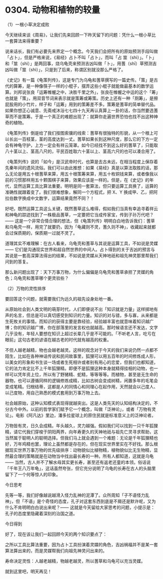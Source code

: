 # 0304. 动物和植物的较量

（1）一根小草决定成败

今天继续来谈《周易》，让我们先来回顾一下昨天留下的问题：凭什么一根小草比一套算法来得重要？

说来话长，我们有必要先来界定一个概念。今天我们会把所有的原始预测手段叫做「占卜」，但是严格来说，《易经》占卜不叫「占卜」，而叫「占 筮（shì）」。「卜」和「筮（shì）」是两回事，烧乌龟壳来预测吉凶叫做「卜」，用蓍（shī）草预测吉凶叫做「筮（shì）」，只是到了后来，称谓区别就没那么严格了。

《史记》有一篇《龟策列传》，这是专门为乌龟和蓍草撰写的一篇史传。「策」是古代的算筹，是一种像筷子一样的小棍子，摆弄这些小棍子就能做最基本的数学运算。刘邦说张良「运筹帷幄之中，决胜千里之外」，张良在帷幄之中运的这个「筹」也就是「策」，用双音节词来表示就是策筹或筹策。历史上还有一种「厕筹」，是擦屁股用的小竹片，样子和「运筹」用到的策筹差不多。策筹是蓍草的简单替代品。如果你想正心诚意、先斋戒沐浴七七四十九天再认真算上一卦的话，你当然要选蓍草而不是策筹。于是一个真正的难题出现了：就算你走遍世界恐怕也找不出这种神奇的植物。

《龟策列传》倒是给了我们按图索骥的线索：蓍草有很独特的形貌，从一个根上可以长出一百枝茎，茎的高度达到一丈。蓍草如果长到这种尺度，那么它的下方一定会有神龟守护，上方一定会有祥云笼罩。如今已经找不到这么好的蓍草了，只能取八十茎以上、茎高八尺的，平民百姓取六十茎以上、茎高六尺的也可以凑合用了。

《龟策列传》说的「如今」是汉武帝时代，也算是去古未远，在相当程度上保存着先秦年间的遗风流俗。我们可以由此推想：如果《易经》真是以算法取胜的话，那么无论是用五十根蓍草来算，用五十根策筹来算，用五十枚铜钱来算，或者像我以前的习惯那样用五十颗围棋子来算，效果应该是一样的。但是，在《史记》的年代，显然运算工具比算法重要。明明是同一套算法，但只要运算工具换了，运算的准确性就跟着变了。我们很难想象，解同一个方程式，把 X、Y 换成甲、乙，把阿拉伯数字换成中文数字，运算结果竟然不同？！

好吧，既然运算工具这么关键，既然蓍草这么难得，假如我们当真有幸追寻着祥云和神龟的踪迹找到了一株极品蓍草，一定要把它当成传家宝，传到子孙万代吧？—— 这是一个非常合情合理的想法，但《龟策列传》明明白白地告诉我们：蓍草和乌龟壳一样，用完了就要扔，因为「龟藏则不灵，蓍久则不神」，收藏起来就都会过保质期的，保质期一过就不灵了。

道理其实不难理解：在古人看来，乌龟壳和蓍草与其说是运算工具，不如说是灵媒 —— 它们是沟通现实世界和超自然世界的中间人。占卜得到的关于吉凶的预言与其说是一套高深算法得出的结果，不如说是灵媒从天神地祇和祖先神灵那里帮我们问到的答复。

那么新问题出现了：天下万事万物，为什么偏偏是乌龟壳和蓍草承担了灵媒的角色；乌龟壳和蓍草哪个更灵验些？

（2）万物的灵性排序

要回答这个问题，就需要我们为远久的祖先设身处地一番。

从原始社会到人类文明的萌芽时代，人们即便说不出「知识就是力量」这样掷地有声的名言，但总是可以真切感受到知识的力量。知识的对与错，多与寡，从来都是生死攸关的事情。而知识的获得主要是靠经验，经验越丰富也就意味着知识越广博；你的知识越广博，你在部落里的发言权也就越高。那时候语言还不发达，文字几乎没有，年轻人要想在知识上超过长辈几乎是不可能的。「不听老人言，吃亏在眼前」这句古老的谚语在越古老的时代就有越高的权重。

不但人越老越精，物也会越老越灵。这样的观念对于今天的我们来说仍然一点都不陌生，比如在各种神话传说和民间故事里，狐狸可以用五百年的时间修炼成人形，以美女的形象和书生谈一场或者生死相许或者别有用心的恋爱，但我们也都知道，它的法力肯定比不上千年狐狸精。即便不是狐狸这种本身就精得挂相的动物，也一样可以凭年资上位，所以有了野猪精、蛇精，等等等等。而植物，甚至是无生命的器物，也可以遵循同样的逻辑修炼成精，比如古树会变成树精，闲置多年的毛笔会变成笔精。归根结蒂，这都是人的同情心和同理心在起作用，天然就会以己度人、以己度物，用自己熟悉的模式套用到万事万物上去。

社会越原始，这种认知模式表现得就越突出。这是人类先天的认知结构决定的，不分古今中外。以前的哲学家们赋予它一个概念，叫做「泛神论」，或者「万物有灵论」。电影《阿凡达》里边，潘多拉星球上的原住民就是标准意义上的泛神论者。

万物皆有灵，日久会成精。年头越久，灵力越强。假如我们可以找到一只千年狐狸精，请它代我们穿梭于阴阳两界，向年寿更久的天神地祇与祖先亡灵寻求帮助，这当然属于聪明人的聪明选择。但我们马上就会遇到一个难题：无论是千年狐狸精也好，万年鸡精也罢，理论上虽然都是存在的，但在现实世界里实在不好找。那么根据现实世界万事万物的优先级排序：动物貌似比植物精，植物貌似比无生物精，显然最合理的策略就是在动物当中找出最长寿的一种。所有人都知道，这就是乌龟 —— 当然，古人并不了解水母其实更长寿，甚至还有返老还童的本领。俗话说「千年王八万年龟」，这话虽然夸张，但它充分说明了乌龟的长寿在古人的头脑里留下了一个何等惊人的印象。

今日思考

先等一等，我们好像越说越滑入怪力乱神的泥潭了。众所周知「子不语怪力乱神」，但「不语」是个奇怪的态度，孔子对这套东西到底是不屑还是默许呢，又为什么不肯明明白白说出来呢？—— 这就是今天留给大家思考的问题，小提示是：孔子的态度里隐藏着深刻的治国之道。

今日得到

好了，现在该让我们一起回顾今天的两个知识要点了：

之所以工具比算法重要，因为占卜工具扮演着灵媒的角色，吉凶祸福并不是某一套算法算出来的，而是灵媒帮我们向祖先神灵问出来的。

寿命决定灵性：人越老越精，物越老越灵，所以蓍草和乌龟可以充当灵媒。

就到这里吧，明天再见！

